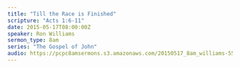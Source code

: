 ```yaml
---
title: "Till the Race is Finished"
scripture: "Acts 1:6-11"
date: 2015-05-17T08:00:00Z
speaker: Ron Williams
sermon_type: 8am
series: "The Gospel of John"
audio: https://pcpc8amsermons.s3.amazonaws.com/20150517_8am_williams-555a011799553.mp3 
---
```



